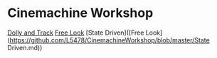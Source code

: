# Cinemachine Workshop

[Dolly and Track](https://github.com/L5478/CinemachineWorkshop/blob/master/Dolly.md)
[Free Look](https://github.com/L5478/CinemachineWorkshop/blob/master/FreeLook.md)
[State Driven]([Free Look](https://github.com/L5478/CinemachineWorkshop/blob/master/State Driven.md))
